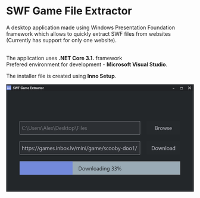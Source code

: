 # SWF Game File Extractor
A desktop application made using Windows Presentation Foundation framework which allows to quickly extract SWF files from websites (Currently has support for only one website).
<br><br>

The application uses **.NET Core 3.1.** framework <br>
Prefered environment for development - **Microsoft Visual Studio**.

The installer file is created using **Inno Setup**.

<img src="https://raw.githubusercontent.com/Quickz/swf-game-file-extractor/master/.github/thumbnail.png">
